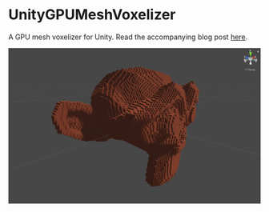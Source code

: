 # UnityGPUMeshVoxelizer
A GPU mesh voxelizer for Unity. Read the accompanying blog post [here](https://bronsonzgeb.com/index.php/2021/06/05/gpu-mesh-voxelizer-part-3-render-tons-of-voxels-with-drawmeshinstancedindirect/).

![Example](https://github.com/bzgeb/UnityGPUMeshVoxelizerPart3/blob/main/Screenshots/VoxelizedSuzanne.png)

